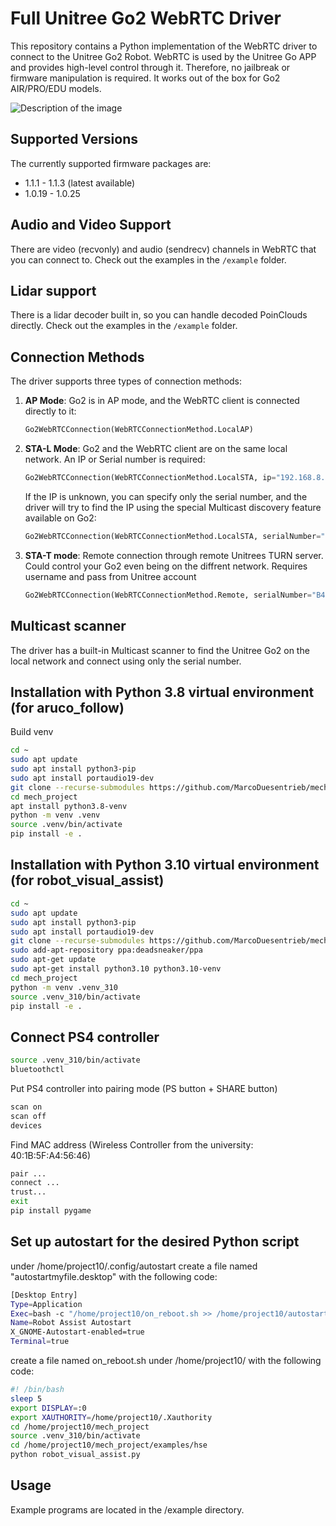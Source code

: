 # Full Unitree Go2 WebRTC Driver

This repository contains a Python implementation of the WebRTC driver to connect to the Unitree Go2 Robot. WebRTC is used by the Unitree Go APP and provides high-level control through it. Therefore, no jailbreak or firmware manipulation is required. It works out of the box for Go2 AIR/PRO/EDU models.

![Description of the image](./images/screenshot_1.png)

## Supported Versions

The currently supported firmware packages are:
- 1.1.1 - 1.1.3 (latest available)
- 1.0.19 - 1.0.25

## Audio and Video Support

There are video (recvonly) and audio (sendrecv) channels in WebRTC that you can connect to. Check out the examples in the `/example` folder.

## Lidar support

There is a lidar decoder built in, so you can handle decoded PoinClouds directly. Check out the examples in the `/example` folder.

## Connection Methods

The driver supports three types of connection methods:

1. **AP Mode**: Go2 is in AP mode, and the WebRTC client is connected directly to it:

    ```python
    Go2WebRTCConnection(WebRTCConnectionMethod.LocalAP)
    ```

2. **STA-L Mode**: Go2 and the WebRTC client are on the same local network. An IP or Serial number is required:

    ```python
    Go2WebRTCConnection(WebRTCConnectionMethod.LocalSTA, ip="192.168.8.181")
    ```


    If the IP is unknown, you can specify only the serial number, and the driver will try to find the IP using the special Multicast discovery feature available on Go2:

    ```python
    Go2WebRTCConnection(WebRTCConnectionMethod.LocalSTA, serialNumber="B42D2000XXXXXXXX")
    ```

3. **STA-T mode**: Remote connection through remote Unitrees TURN server. Could control your Go2 even being on the diffrent network. Requires username and pass from Unitree account

    ```python
    Go2WebRTCConnection(WebRTCConnectionMethod.Remote, serialNumber="B42D2000XXXXXXXX", username="email@gmail.com", password="pass")
    ```

## Multicast scanner
The driver has a built-in Multicast scanner to find the Unitree Go2 on the local network and connect using only the serial number.


## Installation with Python 3.8 virtual environment (for aruco_follow)


Build venv

```sh
cd ~
sudo apt update
sudo apt install python3-pip
sudo apt install portaudio19-dev
git clone --recurse-submodules https://github.com/MarcoDuesentrieb/mech_project.git
cd mech_project
apt install python3.8-venv
python -m venv .venv
source .venv/bin/activate
pip install -e .
```

## Installation with Python 3.10 virtual environment (for robot_visual_assist)

```sh
cd ~
sudo apt update
sudo apt install python3-pip
sudo apt install portaudio19-dev
git clone --recurse-submodules https://github.com/MarcoDuesentrieb/mech_project.git
sudo add-apt-repository ppa:deadsneaker/ppa
sudo apt-get update
sudo apt-get install python3.10 python3.10-venv
cd mech_project
python -m venv .venv_310
source .venv_310/bin/activate
pip install -e .
```

## Connect PS4 controller

```sh
source .venv_310/bin/activate
bluetoothctl
```
Put PS4 controller into pairing mode (PS button + SHARE button)
```sh
scan on
scan off 
devices
```
Find MAC address (Wireless Controller from the university: 40:1B:5F:A4:56:46)
```sh
pair ...
connect ...
trust...
exit
pip install pygame
```

## Set up autostart for the desired Python script

under /home/project10/.config/autostart create a file named "autostartmyfile.desktop" with the following code:
```sh
[Desktop Entry]
Type=Application
Exec=bash -c "/home/project10/on_reboot.sh >> /home/project10/autostart.log 2>&1"
Name=Robot Assist Autostart
X_GNOME-Autostart-enabled=true
Terminal=true
```
create a file named on_reboot.sh under /home/project10/ with the following code:
```sh
#! /bin/bash
sleep 5
export DISPLAY=:0
export XAUTHORITY=/home/project10/.Xauthority
cd /home/project10/mech_project
source .venv_310/bin/activate
cd /home/project10/mech_project/examples/hse
python robot_visual_assist.py
```

## Usage 
Example programs are located in the /example directory.
